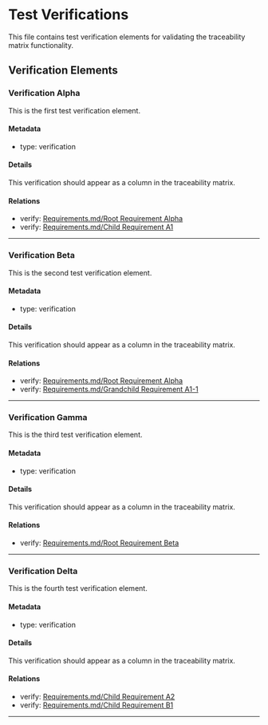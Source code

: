 # Test Verifications

This file contains test verification elements for validating the traceability matrix functionality.

## Verification Elements

### Verification Alpha

This is the first test verification element.

#### Metadata
  * type: verification
  
#### Details

This verification should appear as a column in the traceability matrix.

#### Relations
  * verify: [Requirements.md/Root Requirement Alpha](Requirements.md#root-requirement-alpha)
  * verify: [Requirements.md/Child Requirement A1](Requirements.md#child-requirement-a1)

---

### Verification Beta

This is the second test verification element.

#### Metadata
  * type: verification
  
  
#### Details

This verification should appear as a column in the traceability matrix.

#### Relations
  * verify: [Requirements.md/Root Requirement Alpha](Requirements.md#root-requirement-alpha)
  * verify: [Requirements.md/Grandchild Requirement A1-1](Requirements.md#grandchild-requirement-a1-1)

---

### Verification Gamma

This is the third test verification element.

#### Metadata
  * type: verification
  
#### Details

This verification should appear as a column in the traceability matrix.

#### Relations
  * verify: [Requirements.md/Root Requirement Beta](Requirements.md#root-requirement-beta)

---

### Verification Delta

This is the fourth test verification element.

#### Metadata
  * type: verification
  
#### Details

This verification should appear as a column in the traceability matrix.

#### Relations
  * verify: [Requirements.md/Child Requirement A2](Requirements.md#child-requirement-a2)
  * verify: [Requirements.md/Child Requirement B1](Requirements.md#child-requirement-b1)

---
